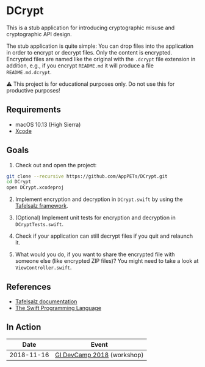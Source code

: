 # DCrypt

This is a stub application for introducing cryptographic misuse and cryptographic API design.

The stub application is quite simple: You can drop files into the application in order to encrypt or decrypt files. Only the content is encrypted. Encrypted files are named like the original with the `.dcrypt` file extension in addition, e.g., if you encrypt `README.md` it will produce a file `README.md.dcrypt`.

⚠️ This project is for educational purposes only. Do not use this for productive purposes!

## Requirements

- macOS 10.13 (High Sierra)
- [Xcode](https://developer.apple.com/xcode/)

## Goals

1. Check out and open the project:

  ```sh
  git clone --recursive https://github.com/AppPETs/DCrypt.git
  cd DCrypt
  open DCrypt.xcodeproj
  ```

2. Implement encryption and decryption in `DCrypt.swift` by using the [Tafelsalz framework](https://blochberger.github.io/Tafelsalz).

3. (Optional) Implement unit tests for encryption and decryption in `DCryptTests.swift`.

4. Check if your application can still decrypt files if you quit and relaunch it.

5. What would you do, if you want to share the encrypted file with someone else (like encrypted ZIP files)? You might need to take a look at `ViewController.swift`.

## References

- [Tafelsalz documentation](https://blochberger.github.io/Tafelsalz)
- [The Swift Programming Language](https://docs.swift.org/swift-book/)

## In Action

| Date       | Event                                                      |
| ---------- | ---------------------------------------------------------- |
| 2018-11-16 | [GI DevCamp 2018](https://hamburg.dev-camp.com) (workshop) |

